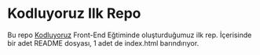 # Kodluyoruz Ilk Repo
Bu repo [Kodluyoruz](https://www.kodluyoruz.org/) Front-End Eğtiminde oluşturduğumuz ilk rep. İçerisinde bir adet README dosyası, 1 adet de index.html barındırıyor.